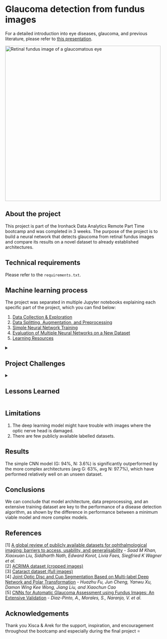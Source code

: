 # Glaucoma detection from fundus images
For a detailed introduction into eye diseases, glaucoma, and previous literature, please refer to [this presentation](link-to-presentation-on-GitHub).

<img src="https://github.com/sabinagio/do-you-see-what-AI-see/blob/master/data/kaggle_dataset/glaucoma/Glaucoma_051.png" alt="Retinal fundus image of a glaucomatous eye" width=500 height=auto>

## About the project
This project is part of the Ironhack Data Analytics Remote Part Time bootcamp and was completed in 3 weeks. The purpose of the project is to build a neural network that detects glaucoma from retinal fundus images and compare its results on a novel dataset to already established architectures.

## Technical requirements
Please refer to the `requirements.txt`.

## Machine learning process
The project was separated in multiple Jupyter notebooks explaining each specific part of the project, which you can find below:

1. [Data Collection & Exploration](https://github.com/sabinagio/do-you-see-what-AI-see/blob/master/1-data-collection-and-exploration.ipynb)
2. [Data Splitting, Augmentation, and Preprocessing](https://github.com/sabinagio/do-you-see-what-AI-see/blob/master/2-data-splitting-and-augmentation.ipynb)
3. [Simple Neural Network Training](https://github.com/sabinagio/do-you-see-what-AI-see/blob/master/3-simple-CNN-model-acrima-training.ipynb)  
4. [Evaluation of Multiple Neural Networks on a New Dataset](https://github.com/sabinagio/do-you-see-what-AI-see/blob/master/4-acrima-models-evaluation.ipynb)  
5. [Learning Resources](https://github.com/sabinagio/do-you-see-what-AI-see/blob/master/learning-resources.md)

<details>
<summary><h2> Project Challenges </h2></summary>
<ol>
<li> Selecting a suitable project </li>
<li> Acquiring the knowledge to finish the project </li>
<li> Choosing an effective training strategy </li>
<li> Improving simple model prediction accuracy </li>
<li> Cropping the test images for evaluation </li>
</ol>
</details>

<details>
<summary><h2> Lessons Learned </h2></summary>
<ol> 
<li> Do your research before choosing the project - you might realize that what you set out to do is not as impactful as you initially thought. </li>
<li> Collect data early - it takes a while for images to download. </li>
<li> Keep backups for your data before you start processing it - e.g. `shutil.move()` can be a dangerous command if used improperly. </li>
<li> Ensure you're able to run your project in the cloud (either via Google Colab or a different cloud provider), as training might be too taxing for your local machine. </li>
<li> Try to test your data on a real life scenario as soon as possible, so you can discard poorly trained models. </li>
<li> Check the changes you would undo before resetting to a previous git version - and if you don't, make sure you have backups. </li>
</ol>
</details>
 
## Limitations
1. The deep learning model might have trouble with images where the optic nerve head is damaged.
2. There are few publicly available labelled datasets.

## Results
The simple CNN model (G: 94%, N: 3.6%) is significantly outperformed by the more complex architectures (avg G: 63%, avg N: 97.7%), which have performed relatively well on an unseen dataset. 

## Conclusions
We can conclude that model architecture, data preprocessing, and an extensive training dataset are key to the performance of a disease detection algorithm, as shown by the difference in performance between a minimum viable model and more complex models.

## References
[1] [A global review of publicly available datasets for ophthalmological imaging: barriers to access, usability, and generalisability](https://www.thelancet.com/journals/landig/article/PIIS2589-7500(20)30240-5/fulltext) - *Saad M Khan, Xiaoxuan Liu, Siddharth Nath, Edward Korot, Livia Faes, Siegfried K Wagner et al.*  
[2] [ACRIMA dataset (cropped images)](https://figshare.com/s/c2d31f850af14c5b5232)  
[3] [Cataract dataset (full images)](https://www.kaggle.com/datasets/jr2ngb/cataractdataset)  
[4] [Joint Optic Disc and Cup Segmentation Based on Multi-label Deep Network and Polar Transformation](https://arxiv.org/abs/1801.00926) - *Huazhu Fu, Jun Cheng, Yanwu Xu, Damon Wing Kee Wong, Jiang Liu, and Xiaochun Cao*  
[5] [CNNs for Automatic Glaucoma Assessment using Fundus Images: An Extensive Validation](https://biomedical-engineering-online.biomedcentral.com/articles/10.1186/s12938-019-0649-y#Sec3) - *Diaz-Pinto, A., Morales, S., Naranjo, V. et al.*  

## Acknowledgements
Thank you Xisca & Arek for the support, inspiration, and encouragement throughout the bootcamp and especially during the final project :star:
